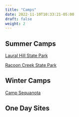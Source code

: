```yaml
---
title: "Camps"
date: 2022-11-10T10:33:21-05:00
draft: false
weight: 2
---
```

## Summer Camps

[Laural Hill State Park](https://snazzy-marshmallow-9e25ed.netlify.app/camps/laurel_hill_state_park/)

[Racoon Creek State Park](https://snazzy-marshmallow-9e25ed.netlify.app/camps/racoon_creek_state_park_camp_1/)

## Winter Camps

[Camp Sequanota](https://snazzy-marshmallow-9e25ed.netlify.app/camps/camp_sequanota/)

## One Day Sites